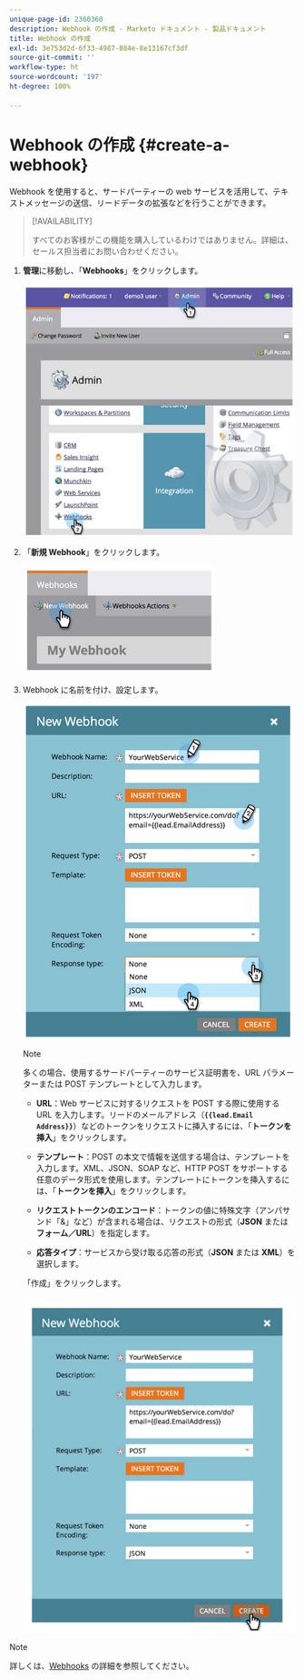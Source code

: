 ```yaml
---
unique-page-id: 2360360
description: Webhook の作成 - Marketo ドキュメント - 製品ドキュメント
title: Webhook の作成
exl-id: 3e753d2d-6f33-4987-884e-8e13167cf3df
source-git-commit: ''
workflow-type: ht
source-wordcount: '197'
ht-degree: 100%

---
```


# Webhook の作成 {#create-a-webhook}

Webhook を使用すると、サードパーティーの web サービスを活用して、テキストメッセージの送信、リードデータの拡張などを行うことができます。

>[!AVAILABILITY]
>
>すべてのお客様がこの機能を購入しているわけではありません。詳細は、セールス担当者にお問い合わせください。

1. **管理**&#x200B;に移動し、「**Webhooks**」をクリックします。

   ![](assets/image2014-9-24-14-3a52-3a57.png)

1. 「**新規 Webhook**」をクリックします。

   ![](assets/image2014-9-24-14-3a53-3a9.png)

1. Webhook に名前を付け、設定します。

   ![](assets/image2014-9-24-14-3a53-3a19.png)

   >[!NOTE]
   >
   >多くの場合、使用するサードパーティーのサービス証明書を、URL パラメーターまたは POST テンプレートとして入力します。

   * **URL**：Web サービスに対するリクエストを POST する際に使用する URL を入力します。リードのメールアドレス（**`{{lead.Email Address}}`**）などのトークンをリクエストに挿入するには、「**トークンを挿入**」をクリックします。

   * **テンプレート**：POST の本文で情報を送信する場合は、テンプレートを入力します。XML、JSON、SOAP など、HTTP POST をサポートする任意のデータ形式を使用します。テンプレートにトークンを挿入するには、「**トークンを挿入**」をクリックします。

   * **リクエストトークンのエンコード**：トークンの値に特殊文字（アンパサンド「&amp;」など）が含まれる場合は、リクエストの形式（**JSON** または&#x200B;**フォーム／URL**）を指定します。

   * **応答タイプ**：サービスから受け取る応答の形式（**JSON** または **XML**）を選択します。

   「作成」をクリックします。

   ![](assets/image2014-9-24-14-3a53-3a35.png)

>[!NOTE]
>
>詳しくは、[Webhooks](https://developers.marketo.com/documentation/webhooks/) の詳細を参照してください。
